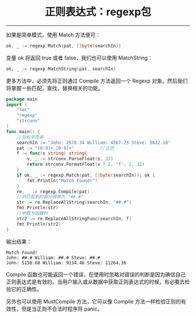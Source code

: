 <center><h1>正则表达式：regexp包</h1></center>

---

如果是简单模式，使用 Match 方法便可：

```go
ok, _ := regexp.Match(pat, []byte(searchIn))
```

变量 ok 将返回 true 或者 false，我们也可以使用 MatchString：

```go
ok, _ := regexp.MatchString(pat, searchIn)
```

更多方法中，必须先将正则通过 Compile 方法返回一个 Regexp 对象。然后我们将掌握一些匹配，查找，替换相关的功能。

```go
package main
import (
    "fmt"
    "regexp"
    "strconv"
)
func main() {
    //目标字符串
    searchIn := "John: 2578.34 William: 4567.23 Steve: 5632.18"
    pat := "[0-9]+.[0-9]+"          //正则
    f := func(s string) string{
        v, _ := strconv.ParseFloat(s, 32)
        return strconv.FormatFloat(v * 2, 'f', 2, 32)
    }
    if ok, _ := regexp.Match(pat, []byte(searchIn)); ok {
        fmt.Println("Match Found!")
    }
    re, _ := regexp.Compile(pat)
    //将匹配到的部分替换为 "##.#"
    str := re.ReplaceAllString(searchIn, "##.#")
    fmt.Println(str)
    //参数为函数时
    str2 := re.ReplaceAllStringFunc(searchIn, f)
    fmt.Println(str2)
}
```

输出结果：

```
Match Found!
John: ##.# William: ##.# Steve: ##.#
John: 5156.68 William: 9134.46 Steve: 11264.36
```

Compile 函数也可能返回一个错误，在使用时忽略对错误的判断是因为确信自己正则表达式是有效的。当用户输入或从数据中获取正则表达式的时候，有必要去检验它的正确性。

另外也可以使用 MustCompile 方法，它可以像 Compile 方法一样检验正则的有效性，但是当正则不合法时程序将 panic。
